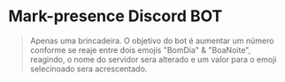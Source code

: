 # Mark-presence Discord BOT
> Apenas uma brincadeira.
O objetivo do bot é aumentar um número conforme se reaje entre dois emojis "BomDia" & "BoaNoite", reagindo, o nome do servidor sera alterado e um valor para o emoji selecinoado sera acrescentado.
